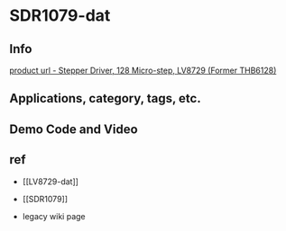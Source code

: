 
# SDR1079-dat

## Info 
 
[product url - Stepper Driver, 128 Micro-step, LV8729 (Former THB6128)](https://www.electrodragon.com/product/stepper-driver-128-micro-step-lv8729-former-thb6128/)
 
## Applications, category, tags, etc. 
 

## Demo Code and Video
 
## ref 

- [[LV8729-dat]]
 
- [[SDR1079]] 
 
- legacy wiki page 
 